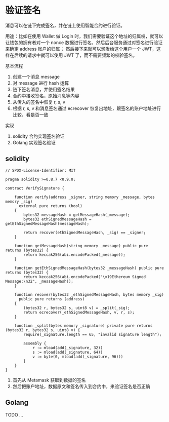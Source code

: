 # 验证签名

消息可以在链下完成签名，并在链上使用智能合约进行验证。

用途：比如在使用 Wallet 做 Login 时，我们需要验证这个地址的归属权，就可以让钱包的拥有者对一个 nonce 数据进行签名，然后后台服务通过对签名进行验证来确定 address 账户的归属；
然后接下来就可以颁发给这个用户一个 JWT，这样在后续的请求中就可以使用 JWT 了，而不需要频繁的校验签名。

基本流程

1. 创建一个消息 message
2. 对 message 进行 hash 运算
3. 链下签名消息，并使用签名结果
4. 合约中接收签名，原始消息等内容
5. 从传入的签名中恢复 r, s, v
6. 根据 r, s, v 和消息签名通过 ecrecover 恢复出地址，跟签名的账户地址进行比较，看是否一致

实现
1. solidity 合约实现签名验证
2. Golang 实现签名验证

## solidity

```solidity
// SPDX-License-Identifier: MIT

pragma solidity >=0.8.7 <0.9.0;

contract VerifySignature {

    function verify(address _signer, string memory _message, bytes memory _sig) 
      external pure returns (bool) 
    {
        bytes32 messageHash = getMessageHash(_message);
        bytes32 ethSignedMessageHash = getEthSignedMessageHash(messageHash);

        return recover(ethSignedMessageHash, _sig) == _signer;
    }

    function getMessageHash(string memory _message) public pure returns (bytes32) {
        return keccak256(abi.encodePacked(_message));
    }

    function getEthSignedMessageHash(bytes32 _messageHash) public pure returns (bytes32) {
        return keccak256(abi.encodePacked("\x19Ethereum Signed Message:\n32", _messageHash));
    }

    function recover(bytes32 _ethSignedMessageHash, bytes memory _sig) 
      public pure returns (address)
    {
        (bytes32 r, bytes32 s, uint8 v) = _split(_sig);
        return ecrecover(_ethSignedMessageHash, v, r, s);
    }

    function _split(bytes memory _signature) private pure returns (bytes32 r, bytes32 s, uint8 v) {
        require(_signature.length == 65, "invalid signature length");

        assembly {
            r := mload(add(_signature, 32))
            s := mload(add(_signature, 64))
            v := byte(0, mload(add(_signature, 96)))
        }
    }
}
```

1. 首先从 Metamask 获取到数据的签名
2. 然后把账户地址，数据原文和签名传入到合约中，来验证签名是否正确

## Golang

TODO ...


